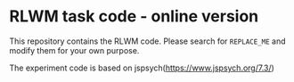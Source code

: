 # RLWM task code - online version

This repository contains the RLWM code. Please search for `REPLACE_ME` and modify them for your own purpose.

The experiment code is based on jspsych(https://www.jspsych.org/7.3/)